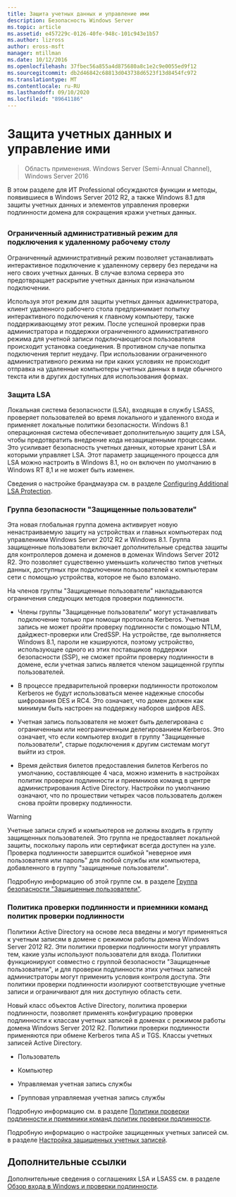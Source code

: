 ```yaml
---
title: Защита учетных данных и управление ими
description: Безопасность Windows Server
ms.topic: article
ms.assetid: e457229c-0126-40fe-948c-101c943e1b57
ms.author: lizross
author: eross-msft
manager: mtillman
ms.date: 10/12/2016
ms.openlocfilehash: 37fbec56a855a4d875680a8c1e2c9e0055ed9f12
ms.sourcegitcommit: db2d46842c68813d043738d6523f13d8454fc972
ms.translationtype: MT
ms.contentlocale: ru-RU
ms.lasthandoff: 09/10/2020
ms.locfileid: "89641186"
---
```

# <a name="credentials-protection-and-management"></a>Защита учетных данных и управление ими

>Область применения. Windows Server (Semi-Annual Channel), Windows Server 2016

В этом разделе для ИТ Professional обсуждаются функции и методы, появившиеся в Windows Server 2012 R2, а также Windows 8.1 для защиты учетных данных и элементов управления проверки подлинности домена для сокращения кражи учетных данных.

## <a name="BKMK_CredentialsProtectionManagement"></a>
### <a name="restricted-admin-mode-for-remote-desktop-connection"></a>Ограниченный административный режим для подключения к удаленному рабочему столу
Ограниченный административный режим позволяет устанавливать интерактивное подключение к удаленному серверу без передачи на него своих учетных данных. В случае взлома сервера это предотвращает раскрытие учетных данных при изначальном подключении.

Используя этот режим для защиты учетных данных администратора, клиент удаленного рабочего стола предпринимает попытку интерактивного подключения к главному компьютеру, также поддерживающему этот режим. После успешной проверки прав администратора и поддержки ограниченного административного режима для учетной записи подключающегося пользователя происходит установка соединения. В противном случае попытка подключения терпит неудачу. При использовании ограниченного административного режима ни при каких условиях не происходит отправка на удаленные компьютеры учетных данных в виде обычного текста или в других доступных для использования формах.

### <a name="lsa-protection"></a>Защита LSA
Локальная система безопасности (LSA), входящая в службу LSASS, проверяет пользователей во время локального и удаленного входа и применяет локальные политики безопасности. Windows 8.1 операционная система обеспечивает дополнительную защиту для LSA, чтобы предотвратить внедрение кода незащищенными процессами. Это усиливает безопасность учетных данных, которые хранит LSA и которыми управляет LSA. Этот параметр защищенного процесса для LSA можно настроить в Windows 8.1, но он включен по умолчанию в Windows RT 8,1 и не может быть изменен.

Сведения о настройке брандмауэра см. в разделе [Configuring Additional LSA Protection](configuring-additional-lsa-protection.md).

### <a name="protected-users-security-group"></a>Группа безопасности "Защищенные пользователи"
Эта новая глобальная группа домена активирует новую ненастраиваемую защиту на устройствах и главных компьютерах под управлением Windows Server 2012 R2 и Windows 8.1. Группа защищенные пользователи включает дополнительные средства защиты для контроллеров домена и доменов в доменах Windows Server 2012 R2. Это позволяет существенно уменьшить количество типов учетных данных, доступных при подключении пользователей к компьютерам сети с помощью устройства, которое не было взломано.

На членов группы "Защищенные пользователи" накладываются ограничения следующих методов проверки подлинности.

-   Члены группы "Защищенные пользователи" могут устанавливать подключение только при помощи протокола Kerberos. Учетная запись не может пройти проверку подлинности с помощью NTLM, дайджест-проверки или CredSSP. На устройстве, где выполняется Windows 8.1, пароли не кэшируются, поэтому устройство, использующее одного из этих поставщиков поддержки безопасности (SSP), не сможет пройти проверку подлинности в домене, если учетная запись является членом защищенной группы пользователей.

-   В процессе предварительной проверки подлинности протоколом Kerberos не будут использоваться менее надежные способы шифрования DES и RC4. Это означает, что домен должен как минимум быть настроен на поддержку наборов шифров AES.

-   Учетная запись пользователя не может быть делегирована с ограниченным или неограниченным делегированием Kerberos. Это означает, что если компьютер входит в группу "Защищенные пользователи", старые подключения к другим системам могут выйти из строя.

-   Время действия билетов предоставления билетов Kerberos по умолчанию, составляющее 4 часа, можно изменить в настройках политик проверки подлинности и приемников команд в центре администрирования Active Directory. Настройки по умолчанию означают, что по прошествии четырех часов пользователь должен снова пройти проверку подлинности.

> [!WARNING]
> Учетные записи служб и компьютеров не должны входить в группу защищенных пользователей. Это группа не предоставляет локальной защиты, поскольку пароль или сертификат всегда доступен на узле. Проверка подлинности завершится ошибкой "неверное имя пользователя или пароль" для любой службы или компьютера, добавленного в группу "защищенные пользователи".

Подробную информацию об этой группе см. в разделе [Группа безопасности "Защищенные пользователи"](protected-users-security-group.md).

### <a name="authentication-policy-and-authentication-policy-silos"></a>Политика проверки подлинности и приемники команд политик проверки подлинности
Политики Active Directory на основе леса введены и могут применяться к учетным записям в домене с режимом работы домена Windows Server 2012 R2. Эти политики проверки подлинности могут управлять тем, какие узлы используют пользователи для входа. Политики функционируют совместно с группой безопасности "Защищенные пользователи", и для проверки подлинности этих учетных записей администраторы могут применить условия контроля доступа. Эти политики проверки подлинности изолируют соответствующие учетные записи и ограничивают для них доступную область сети.

Новый класс объектов Active Directory, политика проверки подлинности, позволяет применять конфигурацию проверки подлинности к классам учетных записей в доменах с режимом работы домена Windows Server 2012 R2. Политики проверки подлинности применяются при обмене Kerberos типа AS и TGS. Классы учетных записей Active Directory.

-   Пользователь

-   Компьютер

-   Управляемая учетная запись службы

-   Групповая управляемая учетная запись службы

Подробную информацию см. в разделе [Политики проверки подлинности и приемники команд политик проверки подлинности](authentication-policies-and-authentication-policy-silos.md).

Подробную информацию о настройке защищенных учетных записей см. в разделе [Настройка защищенных учетных записей](../../identity/ad-ds/manage/how-to-configure-protected-accounts.md).

## <a name="additional-references"></a>Дополнительные ссылки
Дополнительные сведения о соглашениях LSA и LSASS см. в разделе [Обзор входа в Windows и проверки подлинности](/previous-versions/windows/it-pro/windows-server-2008-R2-and-2008/dn169029(v=ws.10)).